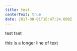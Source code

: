 ```yaml
---
title: test
centerText: true
date: 2017-08-01T16:47:24.000Z
---
```

test tset

this is a longer line of text
